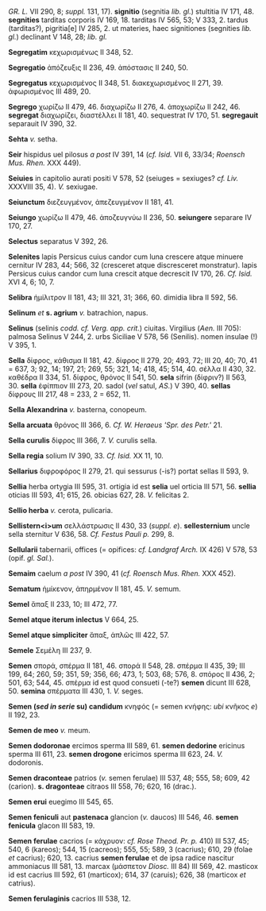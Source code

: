 *GR. L.* VII 290, 8; *suppl.* 131, 17). **signitio** (segnitia *lib.
gl.*) stultitia IV 171, 48. **segnities** tarditas corporis IV 169, 18.
tarditas IV 565, 53; V 333, 2. tardus (tarditas?), pigritia[e] IV 285,
2. ut materies, haec signitiones (segnities *lib. gl.*) declinant V 148,
28; *lib. gl.*

**Segregatim** κεχωρισμένως II 348, 52.

**Segregatio** ἀπόζευξις II 236, 49. ἀπόστασις II 240, 50.

**Segregatus** κεχωρισμένος II 348, 51. διακεχωρισμένος II 271, 39.
ἀφωρισμένος III 489, 20.

**Segrego** χωρίζω II 479, 46. διαχωρίζω II 276, 4. ἀποχωρίζω II 242,
46. **segregat** διαχωρίζει, διαστέλλει II 181, 40. sequestrat IV 170,
51. **segregauit** separauit IV 390, 32.

**Sehta** *v.* setha.

**Seir** hispidus uel pilosus *a post* IV 391, 14 (*cf. Isid.* VII 6,
33/34; *Roensch Mus. Rhen.* XXX 449).

**Seiuies** in capitolio aurati positi V 578, 52 (seiuges = sexiuges?
*cf. Liv.* XXXVIII 35, 4). *V.* sexiugae.

**Seiunctum** διεζευγμένον, ἀπεζευγμένον II 181, 41.

**Seiungo** χωρίζω II 479, 46. ἀποζευγνύω II 236, 50. **seiungere**
separare IV 170, 27.

**Selectus** separatus V 392, 26.

**Selenites** lapis Persicus cuius candor cum luna crescere atque
minuere cernitur IV 283, 44; 566, 32 (cresceret atque discresceret
monstratur). lapis Persicus cuius candor cum luna crescit atque
decrescit IV 170, 26. *Cf. Isid.* XVI 4, 6; 10, 7.

**Selibra** ἡμίλιτρον II 181, 43; III 321, 31; 366, 60. dimidia libra II
592, 56.

**Selinum** *et* **s. agrium** *v.* batrachion, napus.

**Selinus** (selinis *codd. cf. Verg. app. crit.*) ciuitas. Virgilius
(*Aen.* III 705): palmosa Selinus V 244, 2. urbs Siciliae V 578, 56
(Senilis). nomen insulae (!) V 395, 1.

**Sella** δίφρος, κάθισμα II 181, 42. δίφρος II 279, 20; 493, 72; III
20, 40; 70, 41 = 637, 3; 92, 14; 197, 21; 269, 55; 321, 14; 418, 45;
514, 40. σέλλα II 430, 32. καθέδρα II 334, 51. δίφρος, θρόνος II 541,
50. **sela** sifrin (δίφριν?) II 563, 30. **sella** ἐφίππιον III 273,
20. sadol (*vel* satul, *AS.*) V 390, 40. **sellas** δίφρους III 217, 48
= 233, 2 = 652, 11.

**Sella Alexandrina** *v.* basterna, conopeum.

**Sella arcuata** θρόνος III 366, 6. *Cf. W. Heraeus 'Spr. des Petr.'*
21.

**Sella curulis** δίφρος III 366, 7. *V.* curulis sella.

**Sella regia** solium IV 390, 33. *Cf. Isid.* XX 11, 10.

**Sellarius** διφροφόρος II 279, 21. qui sessurus (-is?) portat sellas
II 593, 9.

**Sellia** herba ortygia III 595, 31. ortigia id est **selia** uel
orticia III 571, 56. **sellia** oticias III 593, 41; 615, 26. obicias
627, 28. *V.* felicitas 2.

**Sellio herba** *v.* cerota, pulicaria.

**Sellistern\<i\>um** σελλάστρωσις II 430, 33 (*suppl. e*).
**sellesternium** uncle sella sternitur V 636, 58. *Cf. Festus Pauli p.*
299, 8.

**Sellularii** tabernarii, offices (= opifices: *cf. Landgraf Arch.* IX
426) V 578, 53 (opif. *gl. Sal.*).

**Semaim** caelum *a post* IV 390, 41 (*cf. Roensch Mus. Rhen.* XXX
452).

**Sematum** ἡμίκενον, ἀπηρμένον II 181, 45. *V.* semum.

**Semel** ἅπαξ II 233, 10; III 472, 77.

**Semel atque iterum inlectus** V 664, 25.

**Semel atque simpliciter** ἅπαξ, ἁπλῶς III 422, 57.

**Semele** Σεμέλη III 237, 9.

**Semen** σπορά, σπέρμα II 181, 46. σπορά II 548, 28. σπέρμα II 435, 39;
III 199, 64; 260, 59; 351, 59; 356, 66; 473, 1; 503, 68; 576, 8. σπόρος
II 436, 2; 501, 63; 544, 45. σπέρμα id est quod consueti (-te?)
**semen** dicunt III 628, 50. **semina** σπέρματα III 430, 1. *V.*
seges.

**Semen (*sed in serie* su) candidum** κνηφός (= semen κνήφης: *ubi*
κνῆκος *e*) II 192, 23.

**Semen de meo** *v.* meum.

**Semen dodoronae** ercimos sperma III 589, 61. **semen dedorine**
ericinus sperma III 611, 23. **semen drogone** ericimos sperma III 623,
24. *V.* dodoronis.

**Semen draconteae** patrios (*v.* semen ferulae) III 537, 48; 555, 58;
609, 42 (carion). **s. dragonteae** citraos III 558, 76; 620, 16
(drac.).

**Semen erui** euegimo III 545, 65.

**Semen feniculi** aut **pastenaca** glancion (*v.* daucos) III 546, 46.
**semen fenicula** glacon III 583, 19.

**Semen ferulae** cacrios (= κάχρυον: *cf. Rose Theod. Pr. p.* 410) III
537, 45; 540, 6 (kareos); 544, 15 (cacreos); 555, 55; 589, 3 (cacrius);
610, 29 (folae *et* cacrius); 620, 13. cacrius **semen ferulae** et de
ipsa radice nascitur ammoniacus III 581, 13. marcax (μάσπετον *Diosc.*
III 84) III 569, 42. masticox id est cacrius III 592, 61 (marticox);
614, 37 (caruis); 626, 38 (marticox *et* catrius).

**Semen ferulaginis** cacrios III 538, 12.
